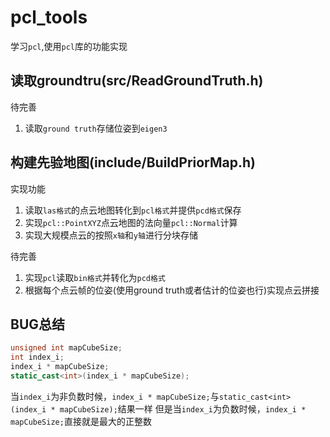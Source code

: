 # pcl_tools
学习`pcl`,使用`pcl`库的功能实现

## 读取groundtru(src/ReadGroundTruth.h)
待完善
1. 读取`ground truth`存储位姿到`eigen3`

## 构建先验地图(include/BuildPriorMap.h)
实现功能
1. 读取`las格式`的点云地图转化到`pcl格式`并提供`pcd格式`保存
2. 实现`pcl::PointXYZ`点云地图的法向量`pcl::Normal`计算
3. 实现大规模点云的按照`x轴`和`y轴`进行分块存储

待完善
1. 实现`pcl`读取`bin格式`并转化为`pcd格式`
2. 根据每个点云帧的位姿(使用ground truth或者估计的位姿也行)实现点云拼接


## BUG总结
```c++
unsigned int mapCubeSize;
int index_i;
index_i * mapCubeSize;
static_cast<int>(index_i * mapCubeSize);
```
当`index_i`为非负数时候，`index_i * mapCubeSize;`与`static_cast<int>(index_i * mapCubeSize);`结果一样
但是当`index_i`为负数时候，`index_i * mapCubeSize;`直接就是最大的正整数
